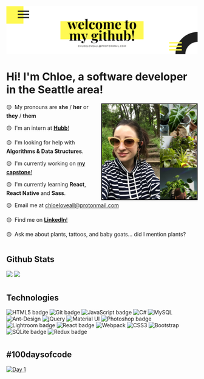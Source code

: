 <img src="img/github-header.png">

<h1>Hi! I'm Chloe, a software developer in the Seattle area!</h1>

<img src="img/aboutme-img.JPG" border="2px #ffffff solid" height="250px" align="right">

🟡 &nbsp;My pronouns are  **she** / **her** or **they** / **them**

🟡 &nbsp;I'm an intern at <a href="https://www.hubb.me/">**Hubb**!</a>

🟡 &nbsp;I'm looking for help with **Algorithms & Data Structures**.

🟡 &nbsp;I'm currently working on <a href="https://www.github.com/chloeloveall/flora">**my capstone**!</a>

🟡 &nbsp;I'm currently learning **React**, **React Native** and **Sass**.

🟡 &nbsp;Email me at <a href="mailto:chloeloveall@protonmail.com">chloeloveall@protonmail.com</a>

🟡 &nbsp;Find me on <a href="https://www.linkedin.com/in/chloeloveall/">**LinkedIn**!</a>

🟡 &nbsp;Ask me about plants, tattoos, and baby goats... did I mention plants?


#

<h2>Github Stats</h2>

<img height="150px" src="https://github-readme-stats.vercel.app/api?username=chloeloveall&theme=highcontrast&show_icons=true&&count_private=true&include_all_commits=true&custom_title=My%20stats%20around%20here&title_color=FFF952&text_color=FFFFFF&icon_color=FFF952&locale="/> <img height="150px" src="https://github-readme-stats.vercel.app/api/top-langs/?username=chloeloveall&hide=html&card_width=320&layout=compact&langs_count=7&text_color=ffffff&icon_color=ffffff&bg_color=000000&title_color=ffffff"/> 

#

<h2>Technologies</h2>

<p> <img alt="HTML5 badge" src="https://img.shields.io/badge/html5%20-%23E34F26.svg?&style=for-the-badge&logo=html5&logoColor=white" height=30 width=100/>  <img alt="Git badge" src="https://img.shields.io/badge/git%20-%23F05032.svg?&style=for-the-badge&logo=git&logoColor=white" height=30 width=100/> 
<img alt="JavaScript badge" src="https://img.shields.io/badge/javascript%20-%23F7DF1E.svg?&style=for-the-badge&logo=javascript&logoColor=black" height=30 width=100/> <img alt="C#" src="https://img.shields.io/badge/c%23-%23239120.svg?&style=for-the-badge&logo=c-sharp&logoColor=white" height=30 width=100/> <img alt="MySQL" src="https://img.shields.io/badge/mysql-%2300f.svg?&style=for-the-badge&logo=mysql&logoColor=white" height=30 width=100/> <img alt="Ant-Design" src="https://img.shields.io/badge/-AntDesign-%230170FE?&style=for-the-badge&logo=ant-design&logoColor=white" height=30 width=100/> <img alt="jQuery" src="https://img.shields.io/badge/jquery-%230769AD.svg?&style=for-the-badge&logo=jquery&logoColor=white" height=30 width=100/> <img alt="Material UI" src="https://img.shields.io/badge/materialui-%230081CB.svg?&style=for-the-badge&logo=material-ui&logoColor=white" height=30 width=100/> <img alt="Photoshop badge" src="https://img.shields.io/badge/photoshop%20-%2331A8FF.svg?&style=for-the-badge&logo=adobe%20photoshop&logoColor=white" height=30 width=100/> <img alt="Lightroom badge" src="https://img.shields.io/badge/lightroom%20-%2331A8FF.svg?&style=for-the-badge&logo=adobe%20lightroom&logoColor=white" height=30 width=100/> <img alt="React badge" src="https://img.shields.io/badge/react%20-%2361DAFB.svg?&style=for-the-badge&logo=react&logoColor=black" height=30 width=100/> <img alt="Webpack" src="https://img.shields.io/badge/webpack-%238DD6F9.svg?&style=for-the-badge&logo=webpack&logoColor=black" height=30 width=100/> <img alt="CSS3" src="https://img.shields.io/badge/css3%20-%235151e7.svg?&style=for-the-badge&logo=css3&logoColor=white" height=30 width=100/> <img alt="Bootstrap" src="https://img.shields.io/badge/bootstrap-%23563D7C.svg?&style=for-the-badge&logo=bootstrap&logoColor=white" height=30 width=100/> <img alt="SQLite badge" src ="https://img.shields.io/badge/sqlite-%23662D91.svg?&style=for-the-badge&logo=sqlite&logoColor=white" height=30 width=100/> <img alt="Redux badge" src="https://img.shields.io/badge/redux%20-%23452170.svg?&style=for-the-badge&logo=redux&logoColor=white" height=30 width=100/></p>

#

<h2>#100daysofcode</h2>

<a href="https://let-it-snow.vercel.app/"><img alt="Day 1" src="https://img.shields.io/badge/-Day 01-FFF952?style=for-the-badge&logo=day" height=30 width=79/>